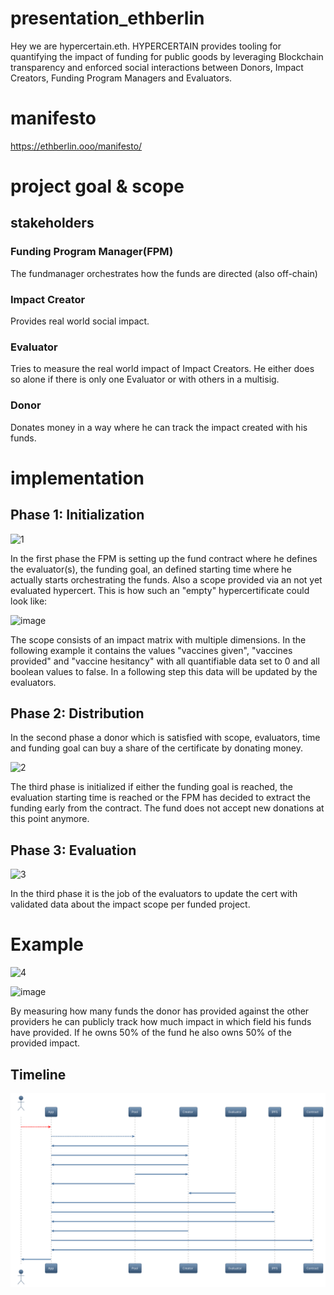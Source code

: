 
# presentation_ethberlin

Hey we are hypercertain.eth.
HYPERCERTAIN provides tooling for quantifying the impact of funding for public goods by leveraging Blockchain transparency and enforced social interactions between Donors, Impact Creators, Funding Program Managers and Evaluators.
# manifesto
https://ethberlin.ooo/manifesto/

# project goal & scope



## stakeholders
### Funding Program Manager(FPM)
The fundmanager orchestrates how the funds are directed (also off-chain)
### Impact Creator
Provides real world social impact.
### Evaluator
Tries to measure the real world impact of Impact Creators. He either does so alone if there is only one Evaluator or with others in a multisig.
### Donor
Donates money in a way where he can track the impact created with his funds.

# implementation
## Phase 1: Initialization
![1](https://user-images.githubusercontent.com/45817753/190891486-02eeabde-6aaf-4cf7-8044-9e4ec911cfda.png)

In the first phase the FPM is setting up the fund contract where he defines the evaluator(s), the funding goal, an defined starting time where he actually starts orchestrating the funds. Also a scope provided via an not yet evaluated hypercert. 
This is how such an "empty" hypercertificate could look like:

![image](https://user-images.githubusercontent.com/45817753/190891955-b32f70d0-4f23-4287-b9e7-ca450ffa230b.png)

The scope consists of an impact matrix with multiple dimensions. In the following example it contains the values "vaccines given", "vaccines provided" and "vaccine hesitancy" with all quantifiable data set to 0 and all boolean values to false. In a following step this data will be updated by the evaluators.
## Phase 2: Distribution


In the second phase a donor which is satisfied with scope, evaluators, time and funding goal can buy a share of the certificate by donating money.


![2](https://user-images.githubusercontent.com/45817753/190891615-f5e5283d-1371-4533-838d-63d19fa75009.png)

The third phase is initialized if either the funding goal is reached, the evaluation starting time is reached or the FPM has decided to extract the funding early from the contract. The fund does not accept new donations at this point anymore. 

## Phase 3: Evaluation
![3](https://user-images.githubusercontent.com/45817753/190891691-2f632001-d6cc-4c10-85b6-e1108142c223.png)

In the third phase it is the job of the evaluators to update the cert with validated data about the impact scope per funded project.

# Example


![4](https://user-images.githubusercontent.com/45817753/190893648-2cc65608-8137-4133-b4e5-62504258dd13.png)

![image](https://user-images.githubusercontent.com/45817753/190893652-e15b324f-194d-4a8e-a5eb-7bc220e922c7.png)

By measuring how many funds the donor has provided against the other providers he can publicly track how much impact in which field his funds have provided. If he owns 50% of the fund he also owns 50% of the provided impact.

## Timeline
![Timeline](./svg/timeline.svg?raw=false)
